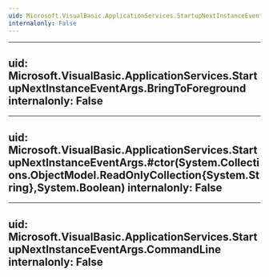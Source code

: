 ```yaml
---
uid: Microsoft.VisualBasic.ApplicationServices.StartupNextInstanceEventArgs
internalonly: False
---
```


---
uid: Microsoft.VisualBasic.ApplicationServices.StartupNextInstanceEventArgs.BringToForeground
internalonly: False
---

---
uid: Microsoft.VisualBasic.ApplicationServices.StartupNextInstanceEventArgs.#ctor(System.Collections.ObjectModel.ReadOnlyCollection{System.String},System.Boolean)
internalonly: False
---

---
uid: Microsoft.VisualBasic.ApplicationServices.StartupNextInstanceEventArgs.CommandLine
internalonly: False
---

